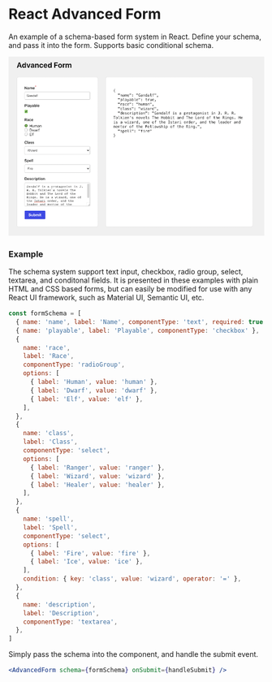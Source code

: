 # React Advanced Form

An example of a schema-based form system in React. Define your schema, and pass it into the form. Supports basic conditional schema.

![](./screenshot.png)

### Example

The schema system support text input, checkbox, radio group, select, textarea, and conditonal fields. It is presented in these examples with plain HTML and CSS based forms, but can easily be modified for use with any React UI framework, such as Material UI, Semantic UI, etc.

```js
const formSchema = [
  { name: 'name', label: 'Name', componentType: 'text', required: true },
  { name: 'playable', label: 'Playable', componentType: 'checkbox' },
  {
    name: 'race',
    label: 'Race',
    componentType: 'radioGroup',
    options: [
      { label: 'Human', value: 'human' },
      { label: 'Dwarf', value: 'dwarf' },
      { label: 'Elf', value: 'elf' },
    ],
  },
  {
    name: 'class',
    label: 'Class',
    componentType: 'select',
    options: [
      { label: 'Ranger', value: 'ranger' },
      { label: 'Wizard', value: 'wizard' },
      { label: 'Healer', value: 'healer' },
    ],
  },
  {
    name: 'spell',
    label: 'Spell',
    componentType: 'select',
    options: [
      { label: 'Fire', value: 'fire' },
      { label: 'Ice', value: 'ice' },
    ],
    condition: { key: 'class', value: 'wizard', operator: '=' },
  },
  {
    name: 'description',
    label: 'Description',
    componentType: 'textarea',
  },
]
```

Simply pass the schema into the component, and handle the submit event.

```jsx
<AdvancedForm schema={formSchema} onSubmit={handleSubmit} />
```
